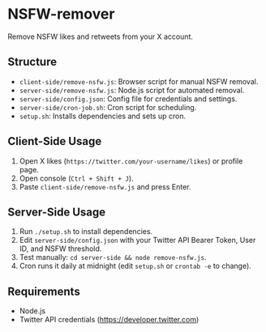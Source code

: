 # NSFW-remover
Remove NSFW likes and retweets from your X account.

## Structure
- `client-side/remove-nsfw.js`: Browser script for manual NSFW removal.
- `server-side/remove-nsfw.js`: Node.js script for automated removal.
- `server-side/config.json`: Config file for credentials and settings.
- `server-side/cron-job.sh`: Cron script for scheduling.
- `setup.sh`: Installs dependencies and sets up cron.

## Client-Side Usage
1. Open X likes (`https://twitter.com/your-username/likes`) or profile page.
2. Open console (`Ctrl + Shift + J`).
3. Paste `client-side/remove-nsfw.js` and press Enter.

## Server-Side Usage
1. Run `./setup.sh` to install dependencies.
2. Edit `server-side/config.json` with your Twitter API Bearer Token, User ID, and NSFW threshold.
3. Test manually: `cd server-side && node remove-nsfw.js`.
4. Cron runs it daily at midnight (edit `setup.sh` or `crontab -e` to change).

## Requirements
- Node.js
- Twitter API credentials (https://developer.twitter.com)
